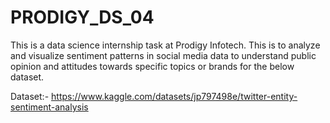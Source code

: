 # PRODIGY_DS_04
This is a data science internship task at Prodigy Infotech.
This is to analyze and visualize sentiment patterns in social media data to understand
public opinion and attitudes towards specific topics or brands for the below dataset.

Dataset:- https://www.kaggle.com/datasets/jp797498e/twitter-entity-sentiment-analysis
